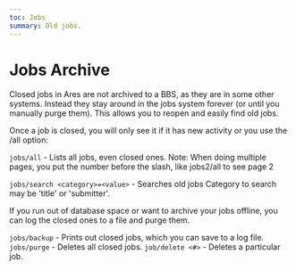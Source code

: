 ```yaml
---
toc: Jobs
summary: Old jobs.
---
```

# Jobs Archive

Closed jobs in Ares are not archived to a BBS, as they are in some other systems.  Instead they stay around in the jobs system forever (or until you manually purge them).  This allows you to reopen and easily find old jobs.

Once a job is closed, you will only see it if it has new activity or you use the /all option:

`jobs/all` - Lists all jobs, even closed ones. 
        Note: When doing multiple pages, you put the number before the slash, like jobs2/all to see page 2

`jobs/search <category>=<value>` - Searches old jobs
        Category to search may be 'title' or 'submitter'.

If you run out of database space or want to archive your jobs offline, you can log the closed ones to a file and purge them.

`jobs/backup` - Prints out closed jobs, which you can save to a log file.
`jobs/purge` - Deletes all closed jobs.
`job/delete <#>` - Deletes a particular job.

